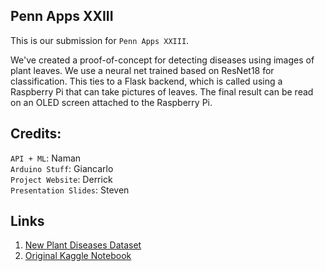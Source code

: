 ## Penn Apps XXIII

This is our submission for `Penn Apps XXIII`.

We've created a proof-of-concept for detecting diseases using images of plant leaves. We use a neural net trained based on ResNet18 for classification. This ties to a Flask backend, which is called using a Raspberry Pi that can take pictures of leaves. The final result can be read on an OLED screen attached to the Raspberry Pi.

## Credits:
`API + ML`: Naman \
`Arduino Stuff`: Giancarlo \
`Project Website`: Derrick \
`Presentation Slides`: Steven

## Links
1. [New Plant Diseases Dataset](https://www.kaggle.com/datasets/vipoooool/new-plant-diseases-dataset)
2. [Original Kaggle Notebook](https://www.kaggle.com/code/rohanlone4/plant-leaf-and-disease-recognition-using-fast-ai)

